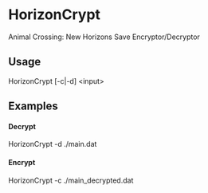 # HorizonCrypt
Animal Crossing: New Horizons Save Encryptor/Decryptor

## Usage
HorizonCrypt \[-c|-d\] \<input\>

## Examples
#### Decrypt
HorizonCrypt -d ./main.dat

#### Encrypt
HorizonCrypt -c ./main_decrypted.dat
